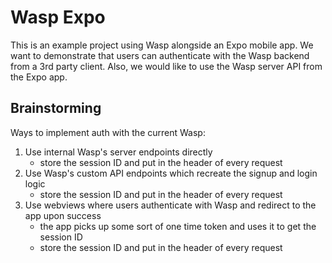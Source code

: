 # Wasp Expo

This is an example project using Wasp alongside an Expo mobile app. We want to demonstrate that users
can authenticate with the Wasp backend from a 3rd party client. Also, we would like to use the Wasp server
API from the Expo app.

## Brainstorming

Ways to implement auth with the current Wasp:

1. Use internal Wasp's server endpoints directly
   - store the session ID and put in the header of every request
2. Use Wasp's custom API endpoints which recreate the signup and login logic
   - store the session ID and put in the header of every request
3. Use webviews where users authenticate with Wasp and redirect to the app upon success
   - the app picks up some sort of one time token and uses it to get the session ID
   - store the session ID and put in the header of every request
